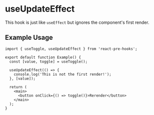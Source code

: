 # useUpdateEffect

This hook is just like `useEffect` but ignores the component's first render.

## Example Usage

```tsx
import { useToggle, useUpdateEffect } from 'react-pre-hooks';

export default function Example() {
  const [value, toggle] = useToggle();

  useUpdateEffect(() => {
    console.log('This is not the first render!');
  }, [value]);

  return (
    <main>
      <button onClick={() => toggle()}>Rerender</button>
    </main>
  );
}
```
